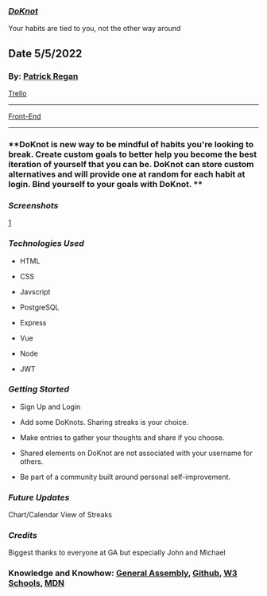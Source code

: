 ### [ **_DoKnot_**](https://neighbourhood-front.herokuapp.com/)

Your habits are tied to you, not the other way around


## Date 5/5/2022

### By: [Patrick Regan](https://github.com/pregan23)

[Trello](https://trello.com/b/mMRXbVPx/doknots)

---

[Front-End](https://github.com/pregan23/DoKnotsFront)

---

### **DoKnot is new way to be mindful of habits you're looking to break.  Create custom goals to better help you become the best iteration of yourself that you can be. DoKnot can store custom alternatives and will provide one at random for each habit at login. Bind yourself to your goals with DoKnot. **

### **_Screenshots_**

[1](https://imgur.com/xOt3Xd7)


### **_Technologies Used_**

- HTML

- CSS

- Javscript

- PostgreSQL

- Express

- Vue

- Node

- JWT


### **_Getting Started_**

- Sign Up and Login

- Add some DoKnots.  Sharing streaks is your choice.

- Make entries to gather your thoughts and share if you choose.

- Shared elements on DoKnot are not associated with your username for others.  

- Be part of a community built around personal self-improvement.

### **_Future Updates_**

Chart/Calendar View of Streaks


### **_Credits_**

Biggest thanks to everyone at GA but especially John and Michael


### **Knowledge and Knowhow**: [General Assembly](https://generalassemb.ly/), [Github](https://github.com/), [W3 Schools](https://www.w3schools.com/), [MDN](https://developer.mozilla.org/en-US/)

